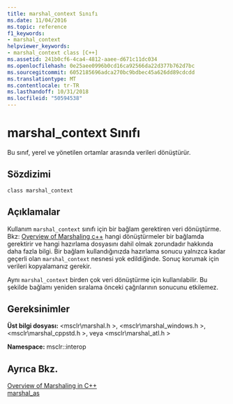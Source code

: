 ```yaml
---
title: marshal_context Sınıfı
ms.date: 11/04/2016
ms.topic: reference
f1_keywords:
- marshal_context
helpviewer_keywords:
- marshal_context class [C++]
ms.assetid: 241b0cf6-4ca4-4812-aaee-d671c11dc034
ms.openlocfilehash: 0e25aee0996b0cd16ca92566da22d377b762d7bc
ms.sourcegitcommit: 6052185696adca270bc9bdbec45a626dd89cdcdd
ms.translationtype: MT
ms.contentlocale: tr-TR
ms.lasthandoff: 10/31/2018
ms.locfileid: "50594538"
---
```

# <a name="marshalcontext-class"></a>marshal_context Sınıfı

Bu sınıf, yerel ve yönetilen ortamlar arasında verileri dönüştürür.

## <a name="syntax"></a>Sözdizimi

```
class marshal_context
```

## <a name="remarks"></a>Açıklamalar

Kullanım `marshal_context` sınıfı için bir bağlam gerektiren veri dönüştürme. Bkz: [Overview of Marshaling c++](../dotnet/overview-of-marshaling-in-cpp.md) hangi dönüştürmeler bir bağlamda gerektirir ve hangi hazırlama dosyasını dahil olmak zorundadır hakkında daha fazla bilgi. Bir bağlam kullandığınızda hazırlama sonucu yalnızca kadar geçerli olan `marshal_context` nesnesi yok edildiğinde. Sonuç korumak için verileri kopyalamanız gerekir.

Aynı `marshal_context` birden çok veri dönüştürme için kullanılabilir. Bu şekilde bağlamı yeniden sıralama önceki çağrılarının sonucunu etkilemez.

## <a name="requirements"></a>Gereksinimler

**Üst bilgi dosyası:** \<msclr\marshal.h >, \<msclr\marshal_windows.h >, \<msclr\marshal_cppstd.h >, veya \<msclr\marshal_atl.h >

**Namespace:** msclr::interop

## <a name="see-also"></a>Ayrıca Bkz.

[Overview of Marshaling in C++](../dotnet/overview-of-marshaling-in-cpp.md)<br/>
[marshal_as](../dotnet/marshal-as.md)